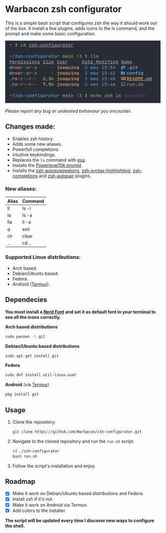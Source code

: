 # Warbacon zsh configurator

This is a simple bash script that configures zsh the way it should work out of the box. It install a few plugins, adds icons to
the ls command, and the prompt and make some basic configuration.

![example](images/example.png)

*Please report any bug or undesired behaviour you encounter.*

## Changes made:

- Enables zsh history.
- Adds some new aliases.
- Powerfull completions.
- intuitive keybindings.
- Replaces the `ls` command with [exa](https://github.com/ogham/exa).
- Installs the [Powerlevel10k prompt](https://github.com/romkatv/powerlevel10k).
- Installs the [zsh-autosuggestions](https://github.com/zsh-users/zsh-autosuggestions), [zsh-syntax-highlighting](https://github.com/zsh-users/zsh-syntax-highlighting), [zsh-completions](https://github.com/zsh-users/zsh-completions) and [zsh-autopair](https://github.com/hlissner/zsh-autopair) plugins.

### New aliases:

| Alias | Command                      |
| ----- | -----------------------------|
| ll    | ls -l                        |
| la    | ls -a                        |
| lla   | ll -a                        |
| q     | exit                         |
| clr   | clear                        |
| ..    | cd ..                        |


### Supported Linux distributions:

- Arch based.
- Debian/Ubuntu based.
- Fedora.
- Android ([Termux](https://termux.com/)).

## Dependecies

**You must install a [Nerd Font](https://www.nerdfonts.com/font-downloads) and set it as default font in your terminal to see all the icons correctly.**

**Arch based distributions**

```sh
sudo pacman -S git
```

**Debian/Ubuntu based distributions**

```sh
sudo apt-get install git
```

**Fedora**

```sh
sudo dnf install util-linux-user
```

**Android** (via [Termux](https://termux.com/))

```sh
pkg install git
```

## Usage

1. Clone the repository:
   
   ```sh
   git clone https://github.com/Warbacon/zsh-configurator.git
   ```

2. Navigate to the cloned repository and run the `run.sh` script.
   
   ```sh
   cd ./zsh-configurator
   bash run.sh
   ```

3. Follow the script's installation and enjoy.

## Roadmap

- [x] Make it work on Debian/Ubuntu based distributions and Fedora.
- [x] Install zsh if it's not.
- [x] Make it work on Android via Termux.
- [x] Add colors to the installer.

**The script will be updated every time I discover new ways to configure the shell.**
